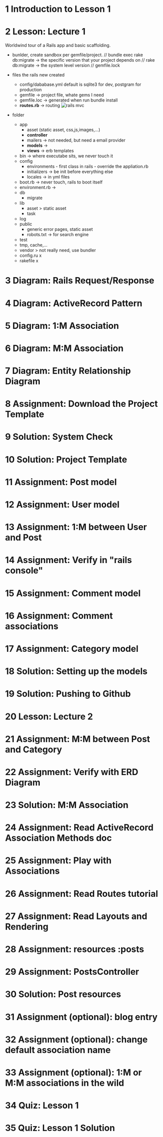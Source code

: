 # 1	Introduction to Lesson 1


# 2	Lesson: Lecture 1
Worldwind tour of a Rails app and basic scaffolding.
- bunlder, create sandbox per gemfile/project. 
  // bundle exec rake db:migrate ->  the specific version that your project depends on
  // rake db:migrate ->  the system level version
  // gemfile.lock

- files the rails new created
  - config/dababase.yml default is sqlite3 for dev, postgram for production
  - gemfile -> project file, whate gems I need
  - gemfile.loc -> generated when run bundle install
  - **routes.rb** -> routing ![rails mvc](./rails_request_response.png)

- folder
  - app
    - asset (static asset, css,js,images,...)
    - **controller**
    - mailers -> not needed, but need a email provider
    - **models** -> 
    - **views** -> erb templates
  - bin -> where executabe sits, we never touch it
  - config
    - environments - first class in rails - override the appliation.rb
    - initializers -> be init before everything else
    - locales -> in yml files
  - boot.rb -> never touch, rails to boot itself
  - environment.rb -> 
  - db
    - migrate
  - lib 
    - asset > static asset
    - task
  - log
  - public
    - generic error pages,  static asset
    - robots.txt -> for search engine
  - test
  - tmp, cache,...
  - vendor > not really need, use bundler
  - config.ru x
  - rakefile x



# 3	Diagram: Rails Request/Response


# 4	Diagram: ActiveRecord Pattern


# 5	Diagram: 1:M Association


# 6	Diagram: M:M Association


# 7	Diagram: Entity Relationship Diagram


# 8	Assignment: Download the Project Template


# 9	Solution: System Check


# 10	Solution: Project Template


# 11	Assignment: Post model


# 12	Assignment: User model


# 13	Assignment: 1:M between User and Post


# 14	Assignment: Verify in "rails console"


# 15	Assignment: Comment model


# 16	Assignment: Comment associations


# 17	Assignment: Category model


# 18	Solution: Setting up the models


# 19	Solution: Pushing to Github


# 20	Lesson: Lecture 2


# 21	Assignment: M:M between Post and Category


# 22	Assignment: Verify with ERD Diagram


# 23	Solution: M:M Association


# 24	Assignment: Read ActiveRecord Association Methods doc


# 25	Assignment: Play with Associations


# 26	Assignment: Read Routes tutorial


# 27	Assignment: Read Layouts and Rendering


# 28	Assignment: resources :posts


# 29	Assignment: PostsController


# 30	Solution: Post resources


# 31	Assignment (optional): blog entry


# 32	Assignment (optional): change default association name


# 33	Assignment (optional): 1:M or M:M associations in the wild


# 34	Quiz: Lesson 1


# 35	Quiz: Lesson 1 Solution

